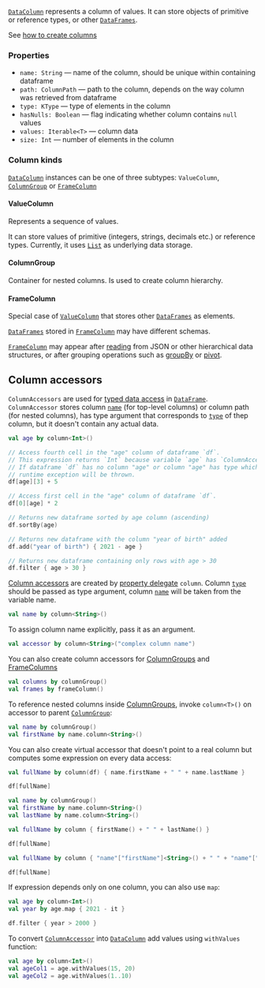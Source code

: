 [//]: # (title: DataColumn)
<!---IMPORT org.jetbrains.kotlinx.dataframe.samples.api.Create-->

[`DataColumn`](DataColumn.md) represents a column of values. It can store objects of primitive or reference types, or other [`DataFrames`](DataFrame.md).

See [how to create columns](createColumn.md)

### Properties
* `name: String` — name of the column, should be unique within containing dataframe
* `path: ColumnPath` — path to the column, depends on the way column was retrieved from dataframe
* `type: KType` — type of elements in the column
* `hasNulls: Boolean` — flag indicating whether column contains `null` values
* `values: Iterable<T>` — column data
* `size: Int` — number of elements in the column

### Column kinds
[`DataColumn`](DataColumn.md) instances can be one of three subtypes: `ValueColumn`, [`ColumnGroup`](DataColumn.md#columngroup) or [`FrameColumn`](DataColumn.md#framecolumn)

#### ValueColumn

Represents a sequence of values. 

It can store values of primitive (integers, strings, decimals etc.) or reference types. Currently, it uses [`List`](https://kotlinlang.org/api/latest/jvm/stdlib/kotlin.collections/-list/) as underlying data storage.

#### ColumnGroup

Container for nested columns. Is used to create column hierarchy. 

#### FrameColumn

Special case of [`ValueColumn`](#valuecolumn) that stores other [`DataFrames`](DataFrame.md) as elements. 

[`DataFrames`](DataFrame.md) stored in [`FrameColumn`](DataColumn.md#framecolumn) may have different schemas. 

[`FrameColumn`](DataColumn.md#framecolumn) may appear after [reading](read.md) from JSON or other hierarchical data structures, or after grouping operations such as [groupBy](groupBy.md) or [pivot](pivot.md).  

## Column accessors

`ColumnAccessors` are used for [typed data access](columnAccessorsApi.md) in [`DataFrame`](DataFrame.md). `ColumnAccessor` stores column [`name`](#properties) (for top-level columns) or column path (for nested columns), has type argument that corresponds to [`type`](#properties) of thep column, but it doesn't contain any actual data.

<!---FUN columnAccessorsUsage-->

```kotlin
val age by column<Int>()

// Access fourth cell in the "age" column of dataframe `df`.
// This expression returns `Int` because variable `age` has `ColumnAccessor<Int>` type.
// If dataframe `df` has no column "age" or column "age" has type which is incompatible with `Int`,
// runtime exception will be thrown.
df[age][3] + 5

// Access first cell in the "age" column of dataframe `df`.
df[0][age] * 2

// Returns new dataframe sorted by age column (ascending)
df.sortBy(age)

// Returns new dataframe with the column "year of birth" added
df.add("year of birth") { 2021 - age }

// Returns new dataframe containing only rows with age > 30
df.filter { age > 30 }
```

<dataFrame src="org.jetbrains.kotlinx.dataframe.samples.api.Create.columnAccessorsUsage.html"/>
<!---END-->

[Column accessors](DataColumn.md#column-accessors) are created by [property delegate](https://kotlinlang.org/docs/delegated-properties.html) `column`. Column [`type`](DataColumn.md#properties) should be passed as type argument, column [`name`](DataColumn.md#properties) will be taken from the variable name.

<!---FUN createColumnAccessor-->

```kotlin
val name by column<String>()
```

<dataFrame src="org.jetbrains.kotlinx.dataframe.samples.api.Create.createColumnAccessor.html"/>
<!---END-->

To assign column name explicitly, pass it as an argument.

<!---FUN createColumnAccessorRenamed-->

```kotlin
val accessor by column<String>("complex column name")
```

<dataFrame src="org.jetbrains.kotlinx.dataframe.samples.api.Create.createColumnAccessorRenamed.html"/>
<!---END-->

You can also create column accessors for [ColumnGroups](DataColumn.md#columngroup) and [FrameColumns](DataColumn.md#framecolumn)

<!---FUN createGroupOrFrameColumnAccessor-->

```kotlin
val columns by columnGroup()
val frames by frameColumn()
```

<dataFrame src="org.jetbrains.kotlinx.dataframe.samples.api.Create.createGroupOrFrameColumnAccessor.html"/>
<!---END-->

To reference nested columns inside [ColumnGroups](DataColumn.md#columngroup), invoke `column<T>()` on accessor to parent [`ColumnGroup`](#columngroup):

<!---FUN createDeepColumnAccessor-->

```kotlin
val name by columnGroup()
val firstName by name.column<String>()
```

<dataFrame src="org.jetbrains.kotlinx.dataframe.samples.api.Create.createDeepColumnAccessor.html"/>
<!---END-->

You can also create virtual accessor that doesn't point to a real column but computes some expression on every data access:

<!---FUN columnAccessorComputed-->
<tabs>
<tab title="Properties">

```kotlin
val fullName by column(df) { name.firstName + " " + name.lastName }

df[fullName]
```

</tab>
<tab title="Accessors">

```kotlin
val name by columnGroup()
val firstName by name.column<String>()
val lastName by name.column<String>()

val fullName by column { firstName() + " " + lastName() }

df[fullName]
```

</tab>
<tab title="Strings">

```kotlin
val fullName by column { "name"["firstName"]<String>() + " " + "name"["lastName"]<String>() }

df[fullName]
```

</tab></tabs>
<dataFrame src="org.jetbrains.kotlinx.dataframe.samples.api.Create.columnAccessorComputed.html"/>
<!---END-->

If expression depends only on one column, you can also use `map`:

<!---FUN columnAccessorMap-->

```kotlin
val age by column<Int>()
val year by age.map { 2021 - it }

df.filter { year > 2000 }
```

<dataFrame src="org.jetbrains.kotlinx.dataframe.samples.api.Create.columnAccessorMap.html"/>
<!---END-->

To convert [`ColumnAccessor`](columnAccessorsApi.md) into [`DataColumn`](DataColumn.md) add values using `withValues` function:

<!---FUN columnAccessorToColumn-->

```kotlin
val age by column<Int>()
val ageCol1 = age.withValues(15, 20)
val ageCol2 = age.withValues(1..10)
```

<dataFrame src="org.jetbrains.kotlinx.dataframe.samples.api.Create.columnAccessorToColumn.html"/>
<!---END-->

